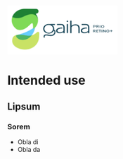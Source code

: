 [<img src="Gaiha_prio_retino_plus.png" width=250/>](https://gaiha.org/fr/prioretino/)

# Intended use

## Lipsum

### Sorem

* Obla di
* Obla da



